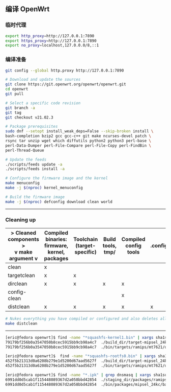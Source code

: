 ## 编译 OpenWrt

### 临时代理

```bash
export http_proxy=http://127.0.0.1:7890
export https_proxy=http://127.0.0.1:7890
export no_proxy=localhost,127.0.0.0/8,::1
```

### 编译准备

```bash
git config --global http.proxy http://127.0.0.1:7890

# Download and update the sources
git clone https://git.openwrt.org/openwrt/openwrt.git
cd openwrt
git pull

# Select a specific code revision
git branch -a
git tag
git checkout v21.02.3

# Package prerequisites
sudo dnf --setopt install_weak_deps=False --skip-broken install \
bash-completion bzip2 gcc gcc-c++ git make ncurses-devel patch \
rsync tar unzip wget which diffutils python2 python3 perl-base \
perl-Data-Dumper perl-File-Compare perl-File-Copy perl-FindBin \
perl-Thread-Queue

# Update the feeds
./scripts/feeds update -a
./scripts/feeds install -a

# Configure the firmware image and the kernel
make menuconfig
make -j $(nproc) kernel_menuconfig

# Build the firmware image
make -j $(nproc) defconfig download clean world
```

---

### Cleaning up

| > Cleaned components >  <br>v make argument v | Compiled binaries:  <br>firmware, kernel, packages | Toolchain  <br>(target-specific) | Build tools,  <br>tmp/ | Compiled  <br>config tools | .config | feeds, .ccache,  <br>downloaded source files |
| --------------------------------------------- | -------------------------------------------------- | -------------------------------- | ---------------------- | -------------------------- | ------- | -------------------------------------------- |
| clean                                         | x                                                  |                                  |                        |                            |         |                                              |
| targetclean                                   | x                                                  | x                                |                        |                            |         |                                              |
| dirclean                                      | x                                                  | x                                | x                      | x                          |         |                                              |
| config-clean                                  |                                                    |                                  |                        | x                          |         |                                              |
| distclean                                     | x                                                  | x                                | x                      | x                          | x       | x                                            |

```bash
# Nukes everything you have compiled or configured and also deletes all downloaded feeds contents and package sources. :!: In addition to all else, this will erase your build configuration <buildroot>/.config. Use only if you need a “factory reset” of the build system!
make distclean
```

---

```bash
[eric@fedora openwrt]$ find -name "*squashfs-kernel1.bin" | xargs sha1sum
79179bf256b0a3547050b8cec5915bb9cb98a4c7  ./build_dir/target-mipsel_24kc_musl/linux-ramips_mt7621/tmp/openwrt-ramips-mt7621-xiaomi_mi-router-ac2100-squashfs-kernel1.bin
79179bf256b0a3547050b8cec5915bb9cb98a4c7  ./bin/targets/ramips/mt7621/openwrt-ramips-mt7621-xiaomi_mi-router-ac2100-squashfs-kernel1.bin

[eric@fedora openwrt]$  find -name "*squashfs-rootfs0.bin" | xargs sha1sum
452f5b21313d0a6208b279e1d5200d67aad5627f  ./build_dir/target-mipsel_24kc_musl/linux-ramips_mt7621/tmp/openwrt-ramips-mt7621-xiaomi_mi-router-ac2100-squashfs-rootfs0.bin
452f5b21313d0a6208b279e1d5200d67aad5627f  ./bin/targets/ramips/mt7621/openwrt-ramips-mt7621-xiaomi_mi-router-ac2100-squashfs-rootfs0.bin

[eric@fedora openwrt]$ find -name "*.ipk" | grep dnsmasq | xargs sha1sum
6991dd0d5cab1f115448089367d2a058bbd42854  ./staging_dir/packages/ramips/dnsmasq_2.85-8_mipsel_24kc.ipk
6991dd0d5cab1f115448089367d2a058bbd42854  ./bin/packages/mipsel_24kc/base/dnsmasq_2.85-8_mipsel_24kc.ipk
```